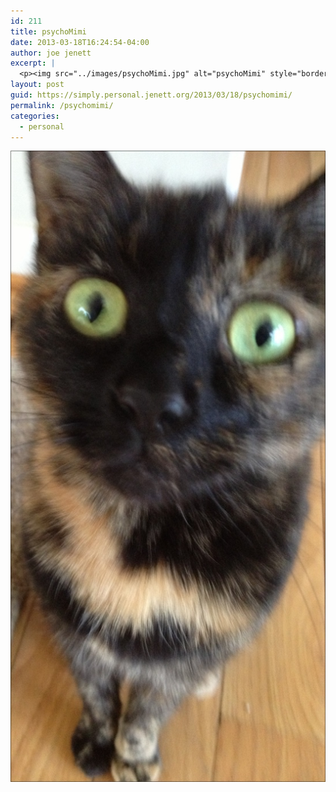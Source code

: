 ```yaml
---
id: 211
title: psychoMimi
date: 2013-03-18T16:24:54-04:00
author: joe jenett
excerpt: |
  <p><img src="../images/psychoMimi.jpg" alt="psychoMimi" style="border:none;" /></p>
layout: post
guid: https://simply.personal.jenett.org/2013/03/18/psychomimi/
permalink: /psychomimi/
categories:
  - personal
---
```

<img src="../images/psychoMimi.jpg" alt="psychoMimi" style="border:none;" />